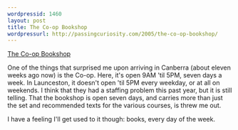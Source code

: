 ```yaml
---
wordpressid: 1460
layout: post
title: The Co-op Bookshop
wordpressurl: http://passingcuriosity.com/2005/the-co-op-bookshop/
---
```


[The Co-op Bookshop][1]

[1]: http://www.coop-bookshop.com.au/cgi-bin/fcgi-books?basket_name=1442763&user_id=1107303406949&_frames_=yes&use_template=true&_next_page_=NewParser&use_template=true&page=/html/contact_us.jhtml#TAS

One of the things that surprised me upon arriving in Canberra (about eleven
weeks ago now) is the Co-op. Here, it's open 9AM 'til 5PM, seven days a week.
In Launceston, it doesn't open 'til 5PM every weekday, or at all on weekends.
I think that they had a staffing problem this past year, but it is still
telling. That the bookshop is open seven days, and carries more than just the
set and recommended texts for the various courses, is threw me out.

I have a feeling I'll get used to it though: books, every day of the week.
